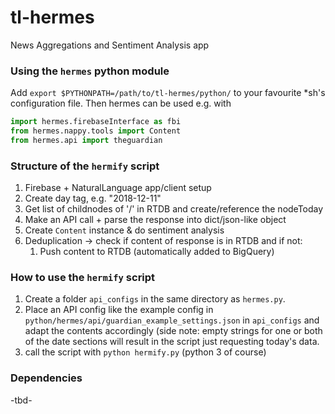 # tl-hermes
News Aggregations and Sentiment Analysis app

### Using the `hermes` python module
Add `export $PYTHONPATH=/path/to/tl-hermes/python/` to your favourite *sh's configuration file. Then hermes can be used e.g. with
```Python
import hermes.firebaseInterface as fbi
from hermes.nappy.tools import Content
from hermes.api import theguardian
```

### Structure of the `hermify` script
  1. Firebase + NaturalLanguage app/client setup
  2. Create day tag, e.g. "2018-12-11"
  3. Get list of childnodes of '/' in RTDB and create/reference the nodeToday
  4. Make an API call + parse the response into dict/json-like object
  5. Create `Content` instance & do sentiment analysis
  6. Deduplication -> check if content of response is in RTDB and if not:
     1. Push content to RTDB (automatically added to BigQuery)

### How to use the `hermify` script
  1. Create a folder `api_configs` in the same directory as `hermes.py`. 
  2. Place an API config like the example config in `python/hermes/api/guardian_example_settings.json` in `api_configs` and adapt the contents accordingly (side note: empty strings for one or both of the date sections will result in the script just requesting today's data.
  3. call the script with `python hermify.py` (python 3 of course)

### Dependencies
-tbd-
